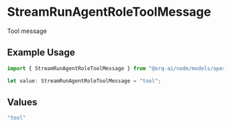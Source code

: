 # StreamRunAgentRoleToolMessage

Tool message

## Example Usage

```typescript
import { StreamRunAgentRoleToolMessage } from "@orq-ai/node/models/operations";

let value: StreamRunAgentRoleToolMessage = "tool";
```

## Values

```typescript
"tool"
```